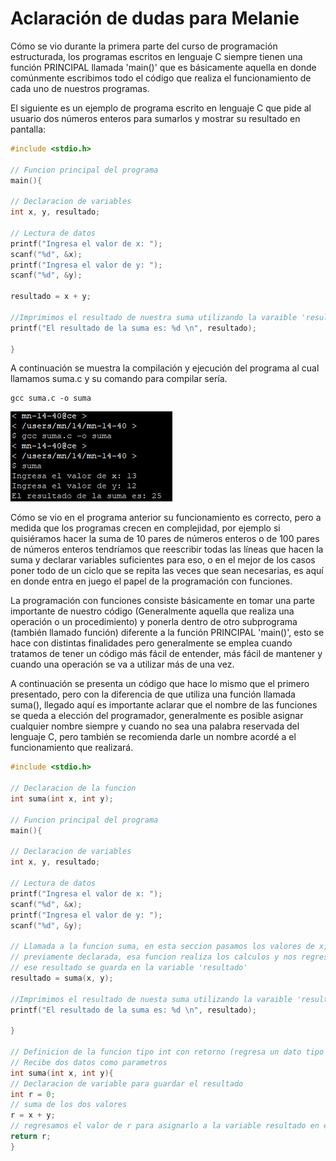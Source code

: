 # Aclaración de dudas para Melanie
Cómo se vio durante la primera parte del curso de programación estructurada, los programas escritos en lenguaje C siempre tienen una función PRINCIPAL llamada 'main()' que es básicamente aquella en donde comúnmente escribimos todo el código que realiza el funcionamiento de cada uno de nuestros programas.

El siguiente es un ejemplo de programa escrito en lenguaje C que pide al usuario dos números enteros para sumarlos y mostrar su resultado en pantalla:

```c
#include <stdio.h>

// Funcion principal del programa
main(){

// Declaracion de variables
int x, y, resultado;

// Lectura de datos
printf("Ingresa el valor de x: ");
scanf("%d", &x);
printf("Ingresa el valor de y: ");
scanf("%d", &y);

resultado = x + y;

//Imprimimos el resultado de nuestra suma utilizando la varaible 'resultado'
printf("El resultado de la suma es: %d \n", resultado);

}
```
A continuación se muestra la compilación y ejecución del programa al cual llamamos suma.c y su comando para compilar sería.
```
gcc suma.c -o suma
```

![Ejecución suma](https://github.com/Seant-Dev/funcionesMelanie/blob/main/Captura%20de%20pantalla%202024-09-06%20092440.png)

Cómo se vio en el programa anterior su funcionamiento es correcto, pero a medida que los programas crecen en complejidad, por ejemplo si quisiéramos hacer la suma de 10 pares de números enteros o de 100 pares de números enteros tendríamos que reescribir todas las líneas que hacen la suma y declarar variables suficientes para eso, o en el mejor de los casos poner todo de un ciclo que se repita las veces que sean necesarias, es aquí en donde entra en juego el papel de la programación con funciones.

La programación con funciones consiste básicamente en tomar una parte importante de nuestro código (Generalmente aquella que realiza una operación o un procedimiento) y ponerla dentro de otro subprograma (también llamado función) diferente a la función PRINCIPAL 'main()', esto se hace con distintas finalidades pero generalmente se emplea cuando tratamos de tener un código más fácil de entender, más fácil de mantener y cuando una operación se va a utilizar más de una vez.

A continuación se presenta un código que hace lo mismo que el primero presentado, pero con la diferencia de que utiliza una función llamada suma(), llegado aquí es importante aclarar que el nombre de las funciones se queda a elección del programador, generalmente es posible asignar cualquier nombre siempre y cuando no sea una palabra reservada del lenguaje C, pero también se recomienda darle un nombre acordé a el funcionamiento que realizará.

```c
#include <stdio.h>

// Declaracion de la funcion
int suma(int x, int y);

// Funcion principal del programa
main(){

// Declaracion de variables
int x, y, resultado;

// Lectura de datos
printf("Ingresa el valor de x: ");
scanf("%d", &x);
printf("Ingresa el valor de y: ");
scanf("%d", &y);

// Llamada a la funcion suma, en esta seccion pasamos los valores de x, y a la funcion
// previamente declarada, esa funcion realiza los calculos y nos regresa un resultado
// ese resultado se guarda en la variable 'resultado' 
resultado = suma(x, y);

//Imprimimos el resultado de nuesta suma utilizando la varaible 'resultado'
printf("El resultado de la suma es: %d \n", resultado);

}

// Definicion de la funcion tipo int con retorno (regresa un dato tipo int)
// Recibe dos datos como parametros
int suma(int x, int y){
// Declaracion de variable para guardar el resultado
int r = 0;
// suma de los dos valores
r = x + y;
// regresamos el valor de r para asignarlo a la variable resultado en el main()
return r;
}
```